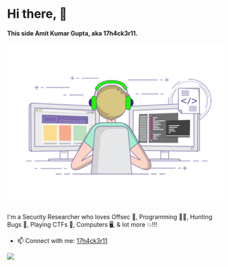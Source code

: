 # Hi there, 👋

#### This side Amit Kumar Gupta, aka 17h4ck3r11.

<img src="img/Front-page.gif">

I'm a Security Researcher who loves Offsec 🔎, Programming 👩‍💻, Hunting Bugs 🐛, Playing CTFs 🧠, Computers 🖥️, & lot more 💥!!! 

- 📫 Connect with me: <a href=https://17h4ck3r11.github.io>17h4ck3r11</a>

<img src="https://github-readme-stats.vercel.app/api?username=17h4ck3r11&&show_icons=true&title_color=ffffff&icon_color=FFFF33&text_color=FFFF33&bg_color=151515"/>
